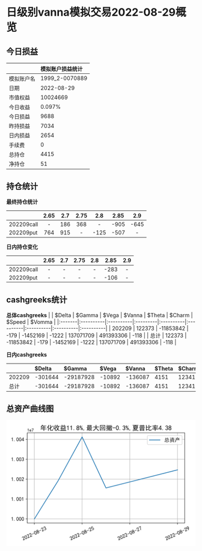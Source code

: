# 日级别vanna模拟交易2022-08-29概览
## 今日损益
|            | 模拟账户损益统计   |
|:-----------|:-------------------|
| 模拟账户名 | 1999_2-0070889     |
| 日期       | 2022-08-29         |
| 市值权益   | 10024669           |
| 今日收益   | 0.097%             |
| 今日损益   | 9688               |
| 昨持损益   | 7034               |
| 日内损益   | 2654               |
| 手续费     | 0                  |
| 总持仓     | 4415               |
| 净持仓     | 51                 |

## 持仓统计
**最终持仓统计**

|            | 2.65 | 2.7  | 2.75 | 2.8  | 2.85 | 2.9  |
| :--------- | :--: | :--: | :--: | :--: | :--: | :--: |
| 202209call |  -   | 186  | 368  |  -   | -905 | -645 |
| 202209put  | 764  | 915  |  -   | -125 | -507 |  -   |

**日内持仓变化**

|            | 2.65 | 2.7  | 2.75 | 2.8  | 2.85 | 2.9  |
| :--------- | :--: | :--: | :--: | :--: | :--: | :--: |
| 202209call |  -   |  -   |  -   |  -   | -283 |  -   |
| 202209put  |  -   |  -   |  -   |  -   | -106 |  -   |

## cashgreeks统计

**总体cashgreeks**
|        | \$Delta   | \$Gamma   | \$Vega   | \$Vanna   | \$Theta   | \$Charm   | \$Speed   | \$Vomma   |
|:-------|:----------|:----------|:---------|:----------|:----------|:----------|:----------|:----------|
| 202209 | 122373    | -11853842 | -179     | -1452169  | -1222     | 137071709 | 491393306 | -118      |
| 总计   | 122373    | -11853842 | -179     | -1452169  | -1222     | 137071709 | 491393306 | -118      |

**日内cashgreeks**

|        | \$Delta   | \$Gamma   | \$Vega   | \$Vanna   | \$Theta   | \$Charm   | \$Speed    | \$Vomma   |
|:-------|:----------|:----------|:---------|:----------|:----------|:----------|:-----------|:----------|
| 202209 | -301644   | -29187928 | -10892   | -136087   | 4151      | 12341879  | -111294179 | -209      |
| 总计   | -301644   | -29187928 | -10892   | -136087   | 4151      | 12341879  | -111294179 | -209      |

## 总资产曲线图

![](netvalue20220829.png)